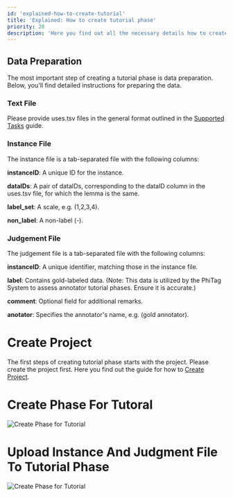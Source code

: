 ```yaml
---
id: 'explained-how-to-create-tutorial'
title: 'Explained: How to create tutorial phase'
priority: 20
description: 'Here you find out all the necessary details how to create tutorial phase.'
---
```


## Data Preparation

The most important step of creating a tutorial phase is data preparation. Below, you'll find detailed instructions for preparing the data.
### Text File

Please provide uses.tsv files in the general format outlined in the [Supported Tasks](./supported-tasks) guide.

### Instance File
The instance file is a tab-separated file with the following columns:

**instanceID**: A unique ID for the instance.

**dataIDs**: A pair of dataIDs, corresponding to the dataID column in the uses.tsv file, for which the lemma is the same.

**label_set**: A scale, e.g. (1,2,3,4).

**non_label**: A non-label (-).

### Judgement File
The judgement file is a tab-separated file with the following columns:

**instanceID**: A unique identifier, matching those in the instance file.

**label**: Contains gold-labeled data. (Note: This data is utilized by the PhiTag System to assess annotator tutorial phases. Ensure it is accurate.)

**comment**: Optional field for additional remarks.

**anotator**: Specifies the annotator's name, e.g. (gold annotator).
# Create Project
The first steps of creating tutorial phase starts with the project. Please create the project first. Here you find out the guide for how to 
[Create Project](./explained-project).

# Create Phase For Tutoral

![Create Phase for Tutorial](/gif/guide/create-tutorial-phase.gif)

# Upload Instance And Judgment File To Tutorial Phase

![Create Phase for Tutorial](/gif/guide/uploaddata.gif)
